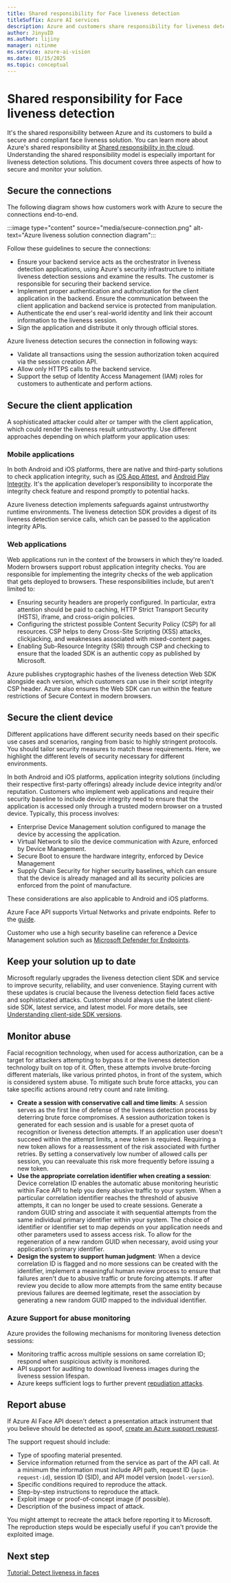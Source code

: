 ```yaml
---
title: Shared responsibility for Face liveness detection 
titleSuffix: Azure AI services
description: Azure and customers share responsibility for liveness detection solutions, covering connections, client apps, devices, and abuse monitoring.
author: JinyuID
ms.author: lijiny
manager: nitinme
ms.service: azure-ai-vision
ms.date: 01/15/2025
ms.topic: conceptual
---
```


# Shared responsibility for Face liveness detection

It's the shared responsibility between Azure and its customers to build a secure and compliant face liveness solution. You can learn more about Azure's shared responsibility at [Shared responsibility in the cloud](/azure/security/fundamentals/shared-responsibility). Understanding the shared responsibility model is especially important for liveness detection solutions. This document covers three aspects of how to secure and monitor your solution.

## Secure the connections

The following diagram shows how customers work with Azure to secure the connections end-to-end. 

:::image type="content" source="media/secure-connection.png" alt-text="Azure liveness solution connection diagram":::

Follow these guidelines to secure the connections:
- Ensure your backend service acts as the orchestrator in liveness detection applications, using Azure's security infrastructure to initiate liveness detection sessions and examine the results. The customer is responsible for securing their backend service.
- Implement proper authentication and authorization for the client application in the backend. Ensure the communication between the client application and backend service is protected from manipulation.
- Authenticate the end user's real-world identity and link their account information to the liveness session.
- Sign the application and distribute it only through official stores.

Azure liveness detection secures the connection in following ways:
- Validate all transactions using the session authorization token acquired via the session creation API.
- Allow only HTTPS calls to the backend service.
- Support the setup of Identity Access Management (IAM) roles for customers to authenticate and perform actions.

## Secure the client application

A sophisticated attacker could alter or tamper with the client application, which could render the liveness result untrustworthy. Use different approaches depending on which platform your application uses:

### Mobile applications

In both Android and iOS platforms, there are native and third-party solutions to check application integrity, such as [iOS App Attest](https://developer.apple.com/documentation/devicecheck/establishing-your-app-s-integrity), and [Android Play Integrity](https://developer.android.com/google/play/integrity). It's the application developer’s responsibility to incorporate the integrity check feature and respond promptly to potential hacks.

Azure liveness detection implements safeguards against untrustworthy runtime environments. The liveness detection SDK provides a digest of its liveness detection service calls, which can be passed to the application integrity APIs.

### Web applications

Web applications run in the context of the browsers in which they're loaded. Modern browsers support robust application integrity checks. You are responsible for implementing the integrity checks of the web application that gets deployed to browsers. These responsibilities include, but aren't limited to:

- Ensuring security headers are properly configured. In particular, extra attention should be paid to caching, HTTP Strict Transport Security (HSTS), iframe, and cross-origin policies.
- Configuring the strictest possible Content Security Policy (CSP) for all resources. CSP helps to deny Cross-Site Scripting (XSS) attacks, clickjacking, and weaknesses associated with mixed-content pages.
- Enabling Sub-Resource Integrity (SRI) through CSP and checking to ensure that the loaded SDK is an authentic copy as published by Microsoft.

Azure publishes cryptographic hashes of the liveness detection Web SDK alongside each version, which customers can use in their script integrity CSP header. Azure also ensures the Web SDK can run within the feature restrictions of Secure Context in modern browsers.

## Secure the client device

Different applications have different security needs based on their specific use cases and scenarios, ranging from basic to highly stringent protocols. You should tailor security measures to match these requirements. Here, we highlight the different levels of security necessary for different environments.

In both Android and iOS platforms, application integrity solutions (including their respective first-party offerings) already include device integrity and/or reputation. Customers who implement web applications and require their security baseline to include device integrity need to ensure that the application is accessed only through a trusted modern browser on a trusted device. Typically, this process involves:

- Enterprise Device Management solution configured to manage the device by accessing the application.
- Virtual Network to silo the device communication with Azure, enforced by Device Management.
- Secure Boot to ensure the hardware integrity, enforced by Device Management
- Supply Chain Security for higher security baselines, which can ensure that the device is already managed and all its security policies are enforced from the point of manufacture.

These considerations are also applicable to Android and iOS platforms.

Azure Face API supports Virtual Networks and private endpoints. Refer to the [guide](../cognitive-services-virtual-networks.md).

Customer who use a high security baseline can reference a Device Management solution such as [Microsoft Defender for Endpoints](/defender-endpoint/).

## Keep your solution up to date

Microsoft regularly upgrades the liveness detection client SDK and service to improve security, reliability, and user convenience. Staying current with these updates is crucial because the liveness detection field faces active and sophisticated attacks. Customer should always use the latest client-side SDK, latest service, and latest model. For more details, see [Understanding client-side SDK versions](/azure/ai-services/computer-vision/sdk/understand-the-liveness-sdk-versions).

## Monitor abuse

Facial recognition technology, when used for access authorization, can be a target for attackers attempting to bypass it or the liveness detection technology built on top of it. Often, these attempts involve brute-forcing different materials, like various printed photos, in front of the system, which is considered system abuse. To mitigate such brute force attacks, you can take specific actions around retry count and rate limiting.

- **Create a session with conservative call and time limits**: A session serves as the first line of defense of the liveness detection process by deterring brute force compromises. A session authorization token is generated for each session and is usable for a preset quota of recognition or liveness detection attempts. If an application user doesn't succeed within the attempt limits, a new token is required. Requiring a new token allows for a reassessment of the risk associated with further retries. By setting a conservatively low number of allowed calls per session, you can reevaluate this risk more frequently before issuing a new token.
- **Use the appropriate correlation identifier when creating a session**: Device correlation ID enables the automatic abuse monitoring heuristic within Face API to help you deny abusive traffic to your system. When a particular correlation identifier reaches the threshold of abusive attempts, it can no longer be used to create sessions.
    Generate a random GUID string and associate it with sequential attempts from the same individual primary identifier within your system. The choice of identifier or identifier set to map depends on your application needs and other parameters used to assess access risk. To allow for the regeneration of a new random GUID when necessary, avoid using your application’s primary identifier.
- **Design the system to support human judgment**: When a device correlation ID is flagged and no more sessions can be created with the identifier, implement a meaningful human review process to ensure that failures aren't due to abusive traffic or brute forcing attempts. If after review you decide to allow more attempts from the same entity because previous failures are deemed legitimate, reset the association by generating a new random GUID mapped to the individual identifier.

### Azure Support for abuse monitoring

Azure provides the following mechanisms for monitoring liveness detection sessions:
- Monitoring traffic across multiple sessions on same correlation ID; respond when suspicious activity is monitored.
- API support for auditing to download liveness images during the liveness session lifespan.
- Azure keeps sufficient logs to further prevent [repudiation attacks](/azure/security/develop/threat-modeling-tool-threats).

## Report abuse

If Azure AI Face API doesn't detect a presentation attack instrument that you believe should be detected as spoof, [create an Azure support request](/azure/ai-services/cognitive-services-support-options?context=/azure/ai-services/computer-vision/context/context).

The support request should include:
- Type of spoofing material presented.
- Service information returned from the service as part of the API call. At a minimum the information must include API path, request ID (`apim-request-id`), session ID (SID), and API model version (`model-version`).
- Specific conditions required to reproduce the attack.
- Step-by-step instructions to reproduce the attack.
- Exploit image or proof-of-concept image (if possible).
- Description of the business impact of attack.

You might attempt to recreate the attack before reporting it to Microsoft. The reproduction steps would be especially useful if you can't provide the exploited image.

## Next step

[Tutorial: Detect liveness in faces](/azure/ai-services/computer-vision/tutorials/liveness)
